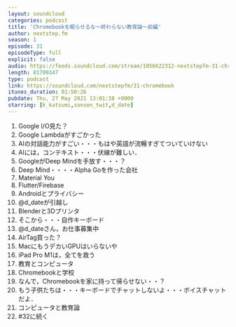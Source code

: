 ```yaml
---
layout: soundcloud
categories: podcast
title: 'Chromebookを眠らせるな〜終わらない教育論〜前編'
author: nextstep.fm
season: 1
episode: 31
episodeType: full
explicit: false
audio: https://feeds.soundcloud.com/stream/1056622312-nextstepfm-31-chromebook.mp3
length: 81709347
type: podcast
link: https://soundcloud.com/nextstepfm/31-chromebook
itunes_duration: 01:50:26
pubdate: Thu, 27 May 2021 13:01:38 +0000
starring: [k_katsumi,sonson_twit,d_date]
---
```


1. Google I/O見た？
2. Google Lambdaがすごかった
3. AIの対話能力がすごい・・・もはや英語が流暢すぎてついていけない
4. AIには，コンテキスト・・・伏線が難しい．
5. GoogleがDeep Mindを手放す・・・？
6. Deep Mind・・・・Alpha Goを作った会社
7. Material You
8. Flutter/Firebase
9. Androidとプライバシー
10. @d_dateが引越し
11. Blenderと3Dプリンタ
12. そこから・・・自作キーボード
13. @d_dateさん，お仕事募集中
14. AirTag買った？
15. MacにもうデカいGPUはいらないや
16. iPad Pro M1は，全てを救う
17. 教育とコンピュータ
18. Chromebookと学校
19. なんで，Chromebookを家に持って帰らせない・・？
20. もう子供たちは・・・キーボードでチャットしないよ・・・ボイスチャットだよ．
21. コンピュータと教育論
22. #32に続く
